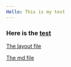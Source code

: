 ```yaml
---
Hello: This is my test
---
```

### Here is the [test](http://bigdata-mindstorms.github.io/jekyll-playground/public/TangKjjQiang/2016/03/08/index.html)

[The layout file](https://github.com/bigdata-mindstorms/jekyll-playground/blob/gh-pages/_layouts/TangKjjQiang/2016/03/08/layout.html)

[The md file](https://github.com/bigdata-mindstorms/jekyll-playground/blob/gh-pages/public/TangKjjQiang/2016/03/08/index.md)
